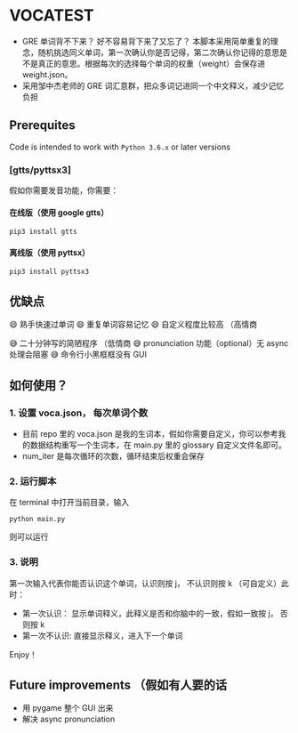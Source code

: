 # VOCATEST

- GRE 单词背不下来？ 好不容易背下来了又忘了？ 本脚本采用简单重复的理念，随机挑选同义单词，第一次确认你是否记得，第二次确认你记得的意思是不是真正的意思。根据每次的选择每个单词的权重（weight）会保存进 weight.json。
- 采用邹中杰老师的 GRE 词汇意群，把众多词记进同一个中文释义，减少记忆负担

## Prerequites

Code is intended to work with `Python 3.6.x` or later versions

### [gtts/pyttsx3]

假如你需要发音功能，你需要：

#### 在线版（使用 google gtts）

```
pip3 install gtts
```

#### 离线版（使用 pyttsx）

```
pip3 install pyttsx3
```

## 优缺点

😄 熟手快速过单词
😄 重复单词容易记忆
😄 自定义程度比较高 （高情商

😅 二十分钟写的简陋程序 （低情商
😅 pronunciation 功能（optional）无 async 处理会阻塞
😅 命令行小黑框框没有 GUI

## 如何使用？

### 1. 设置 voca.json， 每次单词个数

- 目前 repo 里的 voca.json 是我的生词本，假如你需要自定义，你可以参考我的数据结构重写一个生词本，在 main.py 里的 glossary 自定义文件名即可。
- num_iter 是每次循环的次数，循环结束后权重会保存

### 2. 运行脚本

在 terminal 中打开当前目录，输入

```
python main.py
```

则可以运行

### 3. 说明

第一次输入代表你能否认识这个单词，认识则按 j， 不认识则按 k （可自定义）此时：

- 第一次认识： 显示单词释义，此释义是否和你脑中的一致，假如一致按 j， 否则按 k
- 第一次不认识: 直接显示释义，进入下一个单词

Enjoy！

## Future improvements （假如有人要的话

- 用 pygame 整个 GUI 出来
- 解决 async pronunciation
